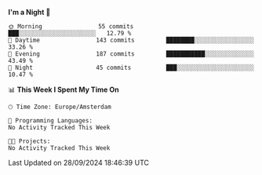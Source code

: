 <!--START_SECTION:waka-->
**I'm a Night 🦉** 

```text
🌞 Morning                55 commits          ███░░░░░░░░░░░░░░░░░░░░░░   12.79 % 
🌆 Daytime                143 commits         ████████░░░░░░░░░░░░░░░░░   33.26 % 
🌃 Evening                187 commits         ███████████░░░░░░░░░░░░░░   43.49 % 
🌙 Night                  45 commits          ███░░░░░░░░░░░░░░░░░░░░░░   10.47 % 
```


📊 **This Week I Spent My Time On** 

```text
🕑︎ Time Zone: Europe/Amsterdam

💬 Programming Languages: 
No Activity Tracked This Week

🐱‍💻 Projects: 
No Activity Tracked This Week
```


 Last Updated on 28/09/2024 18:46:39 UTC
<!--END_SECTION:waka-->
